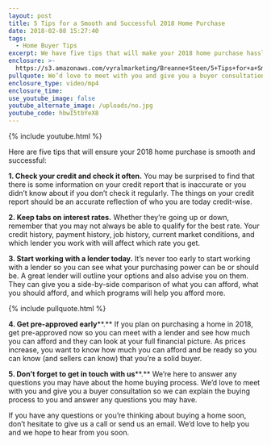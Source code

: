 ```yaml
---
layout: post
title: 5 Tips for a Smooth and Successful 2018 Home Purchase
date: 2018-02-08 15:27:40
tags:
  - Home Buyer Tips
excerpt: We have five tips that will make your 2018 home purchase hassle-free.
enclosure: >-
  https://s3.amazonaws.com/vyralmarketing/Breanne+Steen/5+Tips+for+a+Smooth+and+Successful+2018+Home+Purchase.mp4
pullquote: We’d love to meet with you and give you a buyer consultation
enclosure_type: video/mp4
enclosure_time:
use_youtube_image: false
youtube_alternate_image: /uploads/no.jpg
youtube_code: hbwI5tbYeX8
---
```



{% include youtube.html %}

Here are five tips that will ensure your 2018 home purchase is smooth and successful:

**1. Check your credit and check it often.** You may be surprised to find that there is some information on your credit report that is inaccurate or you didn’t know about if you don’t check it regularly. The things on your credit report should be an accurate reflection of who you are today credit-wise.

**2. Keep tabs on interest rates.** Whether they’re going up or down, remember that you may not always be able to qualify for the best rate. Your credit history, payment history, job history, current market conditions, and which lender you work with will affect which rate you get.

**3. Start working with a lender today.** It’s never too early to start working with a lender so you can see what your purchasing power can be or should be. A great lender will outline your options and also advise you on them. They can give you a side-by-side comparison of what you can afford, what you should afford, and which programs will help you afford more.

{% include pullquote.html %}

**4. Get pre-approved early****.** If you plan on purchasing a home in 2018, get pre-approved now so you can meet with a lender and see how much you can afford and they can look at your full financial picture. As prices increase, you want to know how much you can afford and be ready so you can know (and sellers can know) that you’re a solid buyer.

**5. Don’t forget to get in touch with us****.** We’re here to answer any questions you may have about the home buying process. We’d love to meet with you and give you a buyer consultation so we can explain the buying process to you and answer any questions you may have.

If you have any questions or you’re thinking about buying a home soon, don’t hesitate to give us a call or send us an email. We’d love to help you and we hope to hear from you soon.